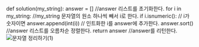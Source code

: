 def solution(my_string):
answer = [] //answer 리스트를 초기화한다.
for i in my_string: //my_string 문자열의 원소 하나씩 빼서 i로 한다.
if i.isnumeric(): // i가 숫자이면
answer.append(int(i)) // 인트화한 i를 answer에 추가한다.
answer.sort() //answer 리스트를 오름차순 정렬한다.
return answer //answer를 리턴한다.
![문자열 정리하기(1)](https://user-images.githubusercontent.com/124108940/227780964-a93451bf-caf7-4115-9bf2-d0e1881be6dd.PNG)
